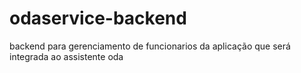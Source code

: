 # odaservice-backend
backend para gerenciamento de funcionarios da aplicação que será integrada ao assistente oda
